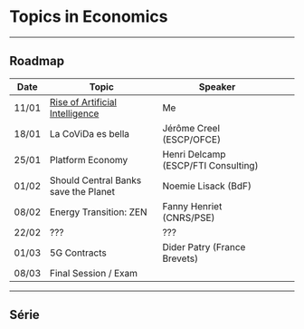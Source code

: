# Topics in Economics

---

## Roadmap

| Date  | Topic                                | Speaker                             |     |     |
| ----- | ------------------------------------ | ----------------------------------- | --- | --- |
| 11/01 | [Rise of Artificial Intelligence](rise_of_ai.html)      | Me                                  |     |     |
| 18/01 | La CoViDa es bella                   | Jérôme Creel (ESCP/OFCE)            |     |     |
| 25/01 | Platform Economy                     | Henri Delcamp (ESCP/FTI Consulting) |     |     |
| 01/02 | Should Central Banks save the Planet | Noemie Lisack (BdF)                 |     |     |
| 08/02 | Energy Transition: ZEN               | Fanny Henriet (CNRS/PSE)            |     |     |
| 22/02 | ???                                  | ???                                 |     |     |
| 01/03 | 5G Contracts                         | Dider Patry (France Brevets)        |     |     |
| 08/03 | Final Session / Exam                 |                                     |     |     |

----

## Série